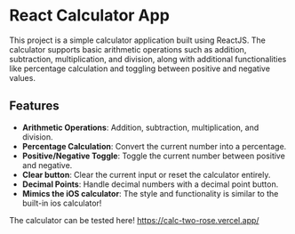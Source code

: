 # React Calculator App

This project is a simple calculator application built using ReactJS. The calculator supports basic arithmetic operations such as addition, subtraction, multiplication, and division, along with additional functionalities like percentage calculation and toggling between positive and negative values.

## Features

- **Arithmetic Operations**: Addition, subtraction, multiplication, and division.
- **Percentage Calculation**: Convert the current number into a percentage.
- **Positive/Negative Toggle**: Toggle the current number between positive and negative.
- **Clear button**: Clear the current input or reset the calculator entirely.
- **Decimal Points**: Handle decimal numbers with a decimal point button.
- **Mimics the iOS calculator**: The style and functionality is similar to the built-in ios calculator!


The calculator can be tested here!
https://calc-two-rose.vercel.app/
